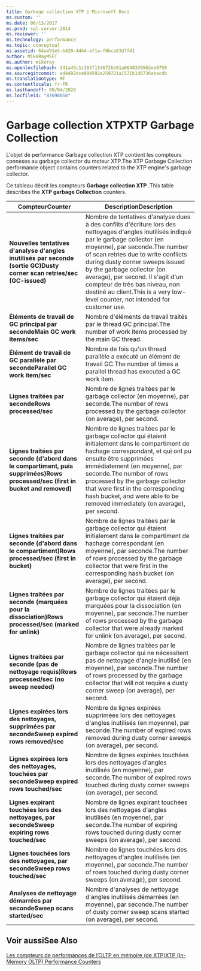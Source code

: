 ```yaml
---
title: Garbage collection XTP | Microsoft Docs
ms.custom: ''
ms.date: 06/13/2017
ms.prod: sql-server-2014
ms.reviewer: ''
ms.technology: performance
ms.topic: conceptual
ms.assetid: 64ae91e5-b420-44b4-af1a-f8bca83d7f41
author: MikeRayMSFT
ms.author: mikeray
ms.openlocfilehash: 341a45c1c103f154672bb01a0648339562ee9750
ms.sourcegitcommit: ad4d92dce894592a259721a1571b1d8736abacdb
ms.translationtype: MT
ms.contentlocale: fr-FR
ms.lasthandoff: 08/04/2020
ms.locfileid: "87698058"
---
```

# <a name="xtp-garbage-collection"></a><span data-ttu-id="68845-102">Garbage collection XTP</span><span class="sxs-lookup"><span data-stu-id="68845-102">XTP Garbage Collection</span></span>
  <span data-ttu-id="68845-103">L'objet de performance Garbage collection XTP contient les compteurs connexes au garbage collector du moteur XTP.</span><span class="sxs-lookup"><span data-stu-id="68845-103">The XTP Garbage Collection performance object contains counters related to the XTP engine's garbage collector.</span></span>  
  
 <span data-ttu-id="68845-104">Ce tableau décrit les compteurs **Garbage collection XTP** .</span><span class="sxs-lookup"><span data-stu-id="68845-104">This table describes the **XTP garbage Collection** counters.</span></span>  
  
|<span data-ttu-id="68845-105">Compteur</span><span class="sxs-lookup"><span data-stu-id="68845-105">Counter</span></span>|<span data-ttu-id="68845-106">Description</span><span class="sxs-lookup"><span data-stu-id="68845-106">Description</span></span>|  
|-------------|-----------------|  
|<span data-ttu-id="68845-107">**Nouvelles tentatives d'analyse d'angles inutilisés par seconde (sortie GC)**</span><span class="sxs-lookup"><span data-stu-id="68845-107">**Dusty corner scan retries/sec (GC-issued)**</span></span>|<span data-ttu-id="68845-108">Nombre de tentatives d'analyse dues à des conflits d'écriture lors des nettoyages d'angles inutilisés indiqué par le garbage collector (en moyenne), par seconde.</span><span class="sxs-lookup"><span data-stu-id="68845-108">The number of scan retries due to write conflicts during dusty corner sweeps issued by the garbage collector (on average), per second.</span></span> <span data-ttu-id="68845-109">Il s'agit d'un compteur de très bas niveau, non destiné au client.</span><span class="sxs-lookup"><span data-stu-id="68845-109">This is a very low-level counter, not intended for customer use.</span></span>|  
|<span data-ttu-id="68845-110">**Éléments de travail de GC principal par seconde**</span><span class="sxs-lookup"><span data-stu-id="68845-110">**Main GC work items/sec**</span></span>|<span data-ttu-id="68845-111">Nombre d'éléments de travail traités par le thread GC principal.</span><span class="sxs-lookup"><span data-stu-id="68845-111">The number of work items processed by the main GC thread.</span></span>|  
|<span data-ttu-id="68845-112">**Élément de travail de GC parallèle par seconde**</span><span class="sxs-lookup"><span data-stu-id="68845-112">**Parallel GC work item/sec**</span></span>|<span data-ttu-id="68845-113">Nombre de fois qu'un thread parallèle a exécuté un élément de travail GC.</span><span class="sxs-lookup"><span data-stu-id="68845-113">The number of times a parallel thread has executed a GC work item.</span></span>|  
|<span data-ttu-id="68845-114">**Lignes traitées par seconde**</span><span class="sxs-lookup"><span data-stu-id="68845-114">**Rows processed/sec**</span></span>|<span data-ttu-id="68845-115">Nombre de lignes traitées par le garbage collector (en moyenne), par seconde.</span><span class="sxs-lookup"><span data-stu-id="68845-115">The number of rows processed by the garbage collector (on average), per second.</span></span>|  
|<span data-ttu-id="68845-116">**Lignes traitées par seconde (d'abord dans le compartiment, puis supprimées)**</span><span class="sxs-lookup"><span data-stu-id="68845-116">**Rows processed/sec (first in bucket and removed)**</span></span>|<span data-ttu-id="68845-117">Nombre de lignes traitées par le garbage collector qui étaient initialement dans le compartiment de hachage correspondant, et qui ont pu ensuite être supprimées immédiatement (en moyenne), par seconde.</span><span class="sxs-lookup"><span data-stu-id="68845-117">The number of rows processed by the garbage collector that were first in the corresponding hash bucket, and were able to be removed immediately (on average), per second.</span></span>|  
|<span data-ttu-id="68845-118">**Lignes traitées par seconde (d'abord dans le compartiment)**</span><span class="sxs-lookup"><span data-stu-id="68845-118">**Rows processed/sec (first in bucket)**</span></span>|<span data-ttu-id="68845-119">Nombre de lignes traitées par le garbage collector qui étaient initialement dans le compartiment de hachage correspondant (en moyenne), par seconde.</span><span class="sxs-lookup"><span data-stu-id="68845-119">The number of rows processed by the garbage collector that were first in the corresponding hash bucket (on average), per second.</span></span>|  
|<span data-ttu-id="68845-120">**Lignes traitées par seconde (marquées pour la dissociation)**</span><span class="sxs-lookup"><span data-stu-id="68845-120">**Rows processed/sec (marked for unlink)**</span></span>|<span data-ttu-id="68845-121">Nombre de lignes traitées par le garbage collector qui étaient déjà marquées pour la dissociation (en moyenne), par seconde.</span><span class="sxs-lookup"><span data-stu-id="68845-121">The number of rows processed by the garbage collector that were already marked for unlink (on average), per second.</span></span>|  
|<span data-ttu-id="68845-122">**Lignes traitées par seconde (pas de nettoyage requis)**</span><span class="sxs-lookup"><span data-stu-id="68845-122">**Rows processed/sec (no sweep needed)**</span></span>|<span data-ttu-id="68845-123">Nombre de lignes traitées par le garbage collector qui ne nécessitent pas de nettoyage d'angle inutilisé (en moyenne), par seconde.</span><span class="sxs-lookup"><span data-stu-id="68845-123">The number of rows processed by the garbage collector that will not require a dusty corner sweep (on average), per second.</span></span>|  
|<span data-ttu-id="68845-124">**Lignes expirées lors des nettoyages, supprimées par seconde**</span><span class="sxs-lookup"><span data-stu-id="68845-124">**Sweep expired rows removed/sec**</span></span>|<span data-ttu-id="68845-125">Nombre de lignes expirées supprimées lors des nettoyages d'angles inutilisés (en moyenne), par seconde.</span><span class="sxs-lookup"><span data-stu-id="68845-125">The number of expired rows removed during dusty corner sweeps (on average), per second.</span></span>|  
|<span data-ttu-id="68845-126">**Lignes expirées lors des nettoyages, touchées par seconde**</span><span class="sxs-lookup"><span data-stu-id="68845-126">**Sweep expired rows touched/sec**</span></span>|<span data-ttu-id="68845-127">Nombre de lignes expirées touchées lors des nettoyages d'angles inutilisés (en moyenne), par seconde.</span><span class="sxs-lookup"><span data-stu-id="68845-127">The number of expired rows touched during dusty corner sweeps (on average), per second.</span></span>|  
|<span data-ttu-id="68845-128">**Lignes expirant touchées lors des nettoyages, par seconde**</span><span class="sxs-lookup"><span data-stu-id="68845-128">**Sweep expiring rows touched/sec**</span></span>|<span data-ttu-id="68845-129">Nombre de lignes expirant touchées lors des nettoyages d'angles inutilisés (en moyenne), par seconde.</span><span class="sxs-lookup"><span data-stu-id="68845-129">The number of expiring rows touched during dusty corner sweeps (on average), per second.</span></span>|  
|<span data-ttu-id="68845-130">**Lignes touchées lors des nettoyages, par seconde**</span><span class="sxs-lookup"><span data-stu-id="68845-130">**Sweep rows touched/sec**</span></span>|<span data-ttu-id="68845-131">Nombre de lignes touchées lors des nettoyages d'angles inutilisés (en moyenne), par seconde.</span><span class="sxs-lookup"><span data-stu-id="68845-131">The number of rows touched during dusty corner sweeps (on average), per second.</span></span>|  
|<span data-ttu-id="68845-132">**Analyses de nettoyage démarrées par seconde**</span><span class="sxs-lookup"><span data-stu-id="68845-132">**Sweep scans started/sec**</span></span>|<span data-ttu-id="68845-133">Nombre d'analyses de nettoyage d'angles inutilisés démarrées (en moyenne), par seconde.</span><span class="sxs-lookup"><span data-stu-id="68845-133">The number of dusty corner sweep scans started (on average), per second.</span></span>|  
  
## <a name="see-also"></a><span data-ttu-id="68845-134">Voir aussi</span><span class="sxs-lookup"><span data-stu-id="68845-134">See Also</span></span>  
 [<span data-ttu-id="68845-135">Les compteurs de performances de l’OLTP en mémoire &#40;de XTP&#41;</span><span class="sxs-lookup"><span data-stu-id="68845-135">XTP &#40;In-Memory OLTP&#41; Performance Counters</span></span>](../../integration-services/performance/performance-counters.md)  
  
  
